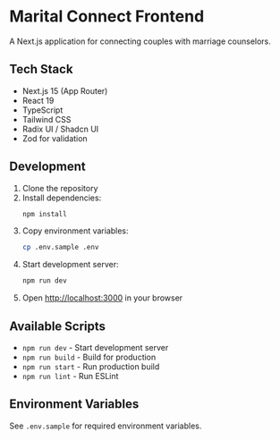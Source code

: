 # Marital Connect Frontend

A Next.js application for connecting couples with marriage counselors.

## Tech Stack

- Next.js 15 (App Router)
- React 19
- TypeScript
- Tailwind CSS
- Radix UI / Shadcn UI
- Zod for validation

## Development

1. Clone the repository
2. Install dependencies:
   ```bash
   npm install
   ```
3. Copy environment variables:
   ```bash
   cp .env.sample .env
   ```
4. Start development server:
   ```bash
   npm run dev
   ```
5. Open [http://localhost:3000](http://localhost:3000) in your browser

## Available Scripts

- `npm run dev` - Start development server
- `npm run build` - Build for production
- `npm run start` - Run production build
- `npm run lint` - Run ESLint

## Environment Variables

See `.env.sample` for required environment variables.
